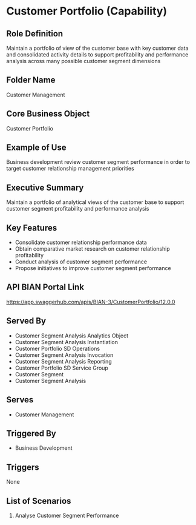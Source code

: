 # Customer Portfolio (Capability)

## Role Definition
Maintain a portfolio of view of the customer base with key customer data and consolidated activity details to support profitability and performance analysis across many possible customer segment dimensions

## Folder Name
Customer Management

## Core Business Object
Customer Portfolio

## Example of Use
Business development review customer segment performance in order to target customer relationship management priorities

## Executive Summary
Maintain a portfolio of analytical views of the customer base to support customer segment profitability and performance analysis

## Key Features
- Consolidate customer relationship performance data
- Obtain comparative market research on customer relationship profitability
- Conduct analysis of customer segment performance
- Propose initiatives to improve customer segment performance

## API BIAN Portal Link
https://app.swaggerhub.com/apis/BIAN-3/CustomerPortfolio/12.0.0

## Served By
- Customer Segment Analysis Analytics Object
- Customer Segment Analysis Instantiation
- Customer Portfolio SD Operations
- Customer Segment Analysis Invocation
- Customer Segment Analysis Reporting
- Customer Portfolio SD Service Group
- Customer Segment
- Customer Segment Analysis

## Serves
- Customer Management

## Triggered By
- Business Development

## Triggers
None

## List of Scenarios
1. Analyse Customer Segment Performance